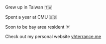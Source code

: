 <!--
**YHTerrance/YHTerrance** is a ✨ _special_ ✨ repository because its `README.md` (this file) appears on your GitHub profile.

Here are some ideas to get you started:

- 🔭 I’m currently working on ...
- 🌱 I’m currently learning ...
- 👯 I’m looking to collaborate on ...
- 🤔 I’m looking for help with ...
- 💬 Ask me about ...
- 📫 How to reach me: ...
- 😄 Pronouns: ...
- ⚡ Fun fact: ...

-->

Grew up in Taiwan 🇹🇼

Spent a year at CMU 🇺🇸

Soon to be bay area resident ☀️

Check out my personal website [yhterrance.me](https://yhterrance.me)
